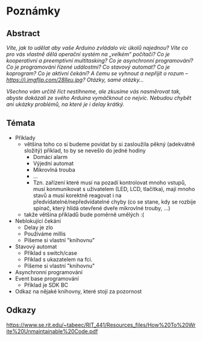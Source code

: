# Poznámky

## Abstract

*Víte, jak to udělat aby vaše Arduino zvládalo víc úkolů najednou? Víte co pro vás vlastně dělá operační systém na „velkém“ počítači? Co je kooperativní a preemptivní multitasking? Co je asynchronní programování? Co je programování řízené událostmi? Co stavový automat? Co je koprogram? Co je aktivní čekání? A čemu se vyhnout a nepřijít o rozum – https://i.imgflip.com/28lleu.jpg? Otázky, samé otázky…*

*Všechno vám určitě říct nestihneme, ale zkusíme vás nasměrovat tak, abyste dokázali ze svého Arduina vymáčknout co nejvíc. Nebudou chybět ani ukázky problémů, na které je i delay krátký.*


## Témata

- Příklady
    - většina toho co si budeme povídat by si zasloužila pěkný (adekvátně složitý) příklad, to by se nevešlo do jedné hodiny
        - Domácí alarm
        - Výjední automat 
        - Mikrovlná trouba
        - ...
        - Tzn. zařízení které musí na pozadí kontrolovat mnoho vstupů, musí konmunikovat s uživatelem (LED, LCD, tlačítka), mají mnoho stavů a musí korektně reagovat i na předvídatelné/nepředvídatelné chyby (co se stane, kdy se rozbije spínač, který hlídá otevřené dveře mikrovlné trouby, ...)
    - takže většina příkladů bude poměrně umělých :(
- Neblokující čekání
    - Delay je zlo
    - Používáme millis
    - Píšeme si vlastní "knihovnu"
- Stavový automat
    - Příklad s switch/case
    - Příklad s ukazatelem na fci.
    - Píšeme si vlastní "knihovnu"
- Asynchronní programování
- Event base programování
    - Příklad je SDK BC
- Odkaz na nějaké knihovny, které stojí za pozornost


## Odkazy

https://www.se.rit.edu/~tabeec/RIT_441/Resources_files/How%20To%20Write%20Unmaintainable%20Code.pdf


